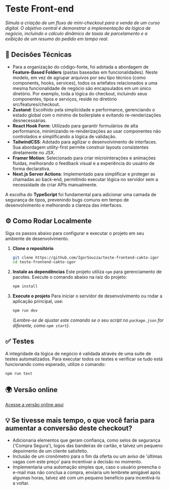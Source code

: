# Teste Front-end

_Simula a criação de um fluxo de mini-checkout para a venda de um curso digital. O objetivo central é demonstrar a implementação da lógica de negócio, incluindo o cálculo dinâmico de taxas de parcelamento e a exibição de um resumo do pedido em tempo real._

## 🚀 Decisões Técnicas

- Para a organização do código-fonte, foi adotada a abordagem de **Feature-Based Folders** (pastas baseadas em funcionalidades). Neste modelo, em vez de agrupar arquivos por seu tipo técnico (como components, hooks, services), todos os artefatos relacionados a uma mesma funcionalidade de negócio são encapsulados em um único diretório. Por exemplo, toda a lógica do checkout, incluindo seus componentes, tipos e serviços, reside no diretório src/features/checkout.
- **Zustand**: Escolhido pela simplicidade e performance, gerenciando o estado global com o mínimo de boilerplate e evitando re-renderizações desnecessárias.
- **React Hook Form**: Utilizado para garantir formulários de alta performance, minimizando re-renderizações ao usar componentes não controlados e simplificando a lógica de validação.
- **TailwindCSS**: Adotado para agilizar o desenvolvimento de interfaces. Sua abordagem utility-first permite construir layouts consistentes diretamente no JSX.
- **Framer Motion**: Selecionado para criar microinterações e animações fluidas, melhorando o feedback visual e a experiência do usuário de forma declarativa.
- **Next.js Server Actions**: Implementado para simplificar e proteger as chamadas ao back-end, permitindo executar lógica no servidor sem a necessidade de criar APIs manualmente.

A escolha do **TypeScript** foi fundamental para adicionar uma camada de segurança de tipos, prevenindo bugs comuns em tempo de desenvolvimento e melhorando a clareza das interfaces.

## ⚙️ Como Rodar Localmente

Siga os passos abaixo para configurar e executar o projeto em seu ambiente de desenvolvimento.

1.  **Clone o repositório**

    ```bash
    git clone https://github.com/IgorSouzza/teste-frontend-cakto-igor
    cd teste-frontend-cakto-igor
    ```

2.  **Instale as dependências**
    Este projeto utiliza `npm` para gerenciamento de pacotes. Execute o comando abaixo na raiz do projeto:

    ```bash
    npm install
    ```

3.  **Execute o projeto**
    Para iniciar o servidor de desenvolvimento ou rodar a aplicação principal, use:
    ```bash
    npm run dev
    ```
    _(Lembre-se de ajustar este comando se o seu script no `package.json` for diferente, como `npm start`)_.

## ✅ Testes

A integridade da lógica de negócio é validada através de uma suíte de testes automatizados. Para executar todos os testes e verificar se tudo está funcionando como esperado, utilize o comando:

```bash
npm run test
```

## 🌍 Versão online
[Acesse a versão online aqui](https://teste-frontend-cakto-igor.vercel.app/checkout/1)


## 💡 Se tivesse mais tempo, o que você faria para aumentar a conversão deste checkout?

- Adicionaria elementos que geram confiança, como selos de segurança ('Compra Segura'), logos das bandeiras de cartão, e talvez um pequeno depoimento de um cliente satisfeito.
- Inclusão de um cronômetro para o fim da oferta ou um aviso de 'últimas vagas com este preço' para incentivar a decisão no momento.
- Implementaria uma automação simples que, caso o usuário preencha o e-mail mas não conclua a compra, enviaria um lembrete amigável após algumas horas, talvez até com um pequeno benefício para incentivá-lo a voltar.